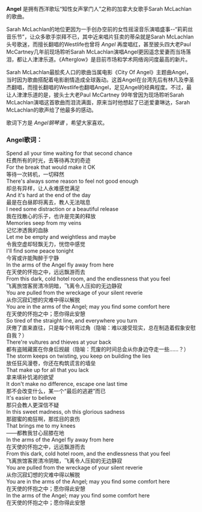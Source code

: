 

**Angel** 是拥有西洋歌坛“知性女声掌门人”之称的加拿大女歌手Sarah McLachlan的歌曲。

  
Sarah McLachlan的地位更因为一手创办空前的女性摇滚音乐演唱盛事--“莉莉丝音乐节”，让众多歌手崇拜不已，其中近来唱片狂卖的蒂朵就是Sarah
McLachlan头号歌迷，而擅长翻唱的Westlife也曾将 _Angel_ 再度唱红，甚至披头四大老Paul McCartney几年前现场聆听Sarah
McLachlan演唱Angel更因遥念爱妻而当场落泪，都让人津津乐道。《Afterglow》是目前市场和学术网络询问度最高的新片。

  
Sarah McLachlan最脍炙人口的歌曲当属电影《City Of
Angel》主题曲Angel，当时因为歌曲搭配着电影剧情造成全球轰动。这首Angel在台湾先后有林凡及李圣杰翻唱，而擅长翻唱的Westlife也翻唱Angel，足见Angel的经典程度。不过，最让人津津乐道的是，披头士大老Paul
McCartney 99年曾因为现场聆听Sarah McLachlan演唱这首歌曲而泪流满面，原来当时他想起了已逝爱妻琳达，Sarah
McLachlan的歌声给了他最多的感动。

  
歌词下方是 _Angel钢琴谱_ ，希望大家喜欢。

### Angel歌词：

Spend all your time waiting for that second chance  
枉费所有的时光，去等待再次的奇迹  
For the break that would make it OK  
等待一次转机，一切释然  
There's always some reason to feel not good enough  
却总有异样，让人永难感觉满足  
And it's hard at the end of the day  
最是在白昼即将离去，教人无法喘息  
I need some distraction or a beautiful release  
我在找散心的乐子，也许是完美的释放  
Memories seep from my veins  
记忆渗透我的血脉  
Let me be empty and weightless and maybe  
令我空虚却轻飘无力，恍惚中感觉  
I'll find some peace tonight  
今宵或许能陶醉于宁静  
In the arms of the Angel fly away from here  
在天使的怀抱之中，远远飘游而去  
From this dark, cold hotel room, and the endlessness that you feel  
飞离旅馆客房清冷阴暗，飞离令人压抑的无边静寂  
You are pulled from the wreckage of your silent reverie  
从你沉寂幻想的灾难中得以解脱  
You are in the arms of the Angel; may you find some comfort here  
在天使的怀抱之中；愿你得此安憩  
So tired of the straight line, and everywhere you turn  
厌倦了直来直往，只是每个转弯过角（隐喻：难以接受现实，总在制造着假象安慰 自我？）  
There're vultures and thieves at your back  
都有盗贼藏匿在你身后觊觎（隐喻：荒废的时间总会从你身边夺走一些……？）  
The storm keeps on twisting, you keep on building the lies  
放任狂风漫卷，你还在构筑谎言的墙垒  
That make up for all that you lack  
拿来填补饥渴的欲望  
It don't make no difference, escape one last time  
那不会改变什么，某一个“最后的逃避”而已  
It's easier to believe  
那只会教人更深信不疑  
In this sweet madness, oh this glorious sadness  
那甜蜜的痴狂啊，那炫目的哀伤  
That brings me to my knees  
——都教我甘心屈膝在地  
In the arms of the Angel fly away from here  
在天使的怀抱之中，远远飘游而去  
From this dark, cold hotel room, and the endlessness that you feel  
飞离旅馆客房清冷阴暗，飞离令人压抑的无边静寂  
You are pulled from the wreckage of your silent reverie  
从你沉寂幻想的灾难中得以解脱  
You are in the arms of the Angel; may you find some comfort here  
在天使的怀抱之中；愿你得此安憩  
In the arms of the Angel; may you find some comfort here  
在天使的怀抱之中；愿你得此安憩

